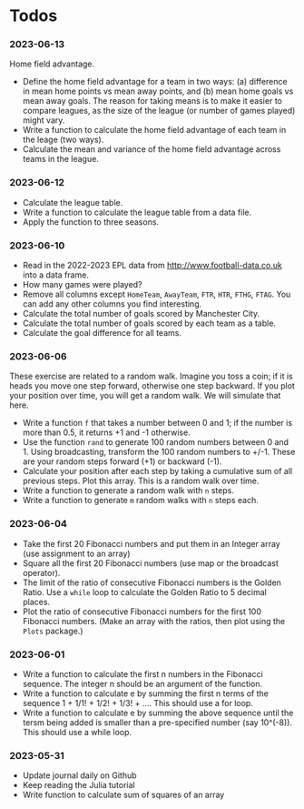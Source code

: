 # Todos

### 2023-06-13

Home field advantage.

- Define the home field advantage for a team in two ways: (a)
  difference in mean home points vs mean away points, and (b) mean
  home goals vs mean away goals.  The reason for taking means is to
  make it easier to compare leagues, as the size of the league (or
  number of games played) might vary.
- Write a function to calculate the home field advantage of each team
  in the leage (two ways).
- Calculate the mean and variance of the home field advantage across
  teams in the league.

### 2023-06-12

- Calculate the league table.
- Write a function to calculate the league table from a data file.
- Apply the function to three seasons.

### 2023-06-10

- Read in the 2022-2023 EPL data from http://www.football-data.co.uk
  into a data frame.
- How many games were played?
- Remove all columns except `HomeTeam`, `AwayTeam`, `FTR`, `HTR`,
  `FTHG`, `FTAG`.  You can add any other columns you find interesting.
- Calculate the total number of goals scored by Manchester City.
- Calculate the total number of goals scored by each team as a table.
- Calculate the goal difference for all teams.

### 2023-06-06

These exercise are related to a random walk.  Imagine you toss a coin;
if it is heads you move one step forward, otherwise one step backward.
If you plot your position over time, you will get a random walk.  We
will simulate that here.

- Write a function `f` that takes a number between 0 and 1; if the
  number is more than 0.5, it returns +1 and -1 otherwise.
- Use the function `rand` to generate 100 random numbers between 0
  and 1. Using broadcasting, transform the 100 random numbers to +/-1.
  These are your random steps forward (+1) or backward (-1).
- Calculate your position after each step by taking a cumulative sum
  of all previous steps.  Plot this array.  This is a random walk over
  time.
- Write a function to generate a random walk with `n` steps.
- Write a function to generate `m` random walks with `n` steps each.

### 2023-06-04

- Take the first 20 Fibonacci numbers and put them in an Integer array
  (use assignment to an array)
- Square all the first 20 Fibonacci numbers (use map or the broadcast
  operator).
- The limit of the ratio of consecutive Fibonacci numbers is the
  Golden Ratio. Use a `while` loop to calculate the Golden Ratio to 5
  decimal places.
- Plot the ratio of consecutive Fibonacci numbers for the first 100
  Fibonacci numbers.  (Make an array with the ratios, then plot
  using the `Plots` package.)

### 2023-06-01

- Write a function to calculate the first n numbers in the Fibonacci
  sequence.  The integer n should be an argument of the function.
- Write a function to calculate e by summing the first n terms of the
  sequence 1 + 1/1! + 1/2! + 1/3! + .... This should use a for loop.
- Write a function to calculate e by summing the above sequence until
  the tersm being added is smaller than a pre-specified number (say
  10^(-8)). This should use a while loop.


### 2023-05-31

- Update journal daily on Github
- Keep reading the Julia tutorial
- Write function to calculate sum of squares of an array
